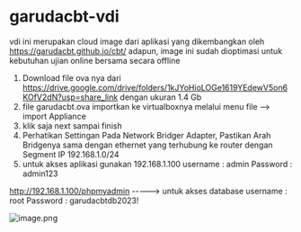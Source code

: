 # garudacbt-vdi

vdi ini merupakan cloud image dari aplikasi yang dikembangkan oleh https://garudacbt.github.io/cbt/
adapun, image ini sudah dioptimasi untuk kebutuhan ujian online bersama secara offline

1. Download file ova nya dari https://drive.google.com/drive/folders/1kJYoHioLOGe1619YEdewV5on6KOfV2dN?usp=share_link   dengan ukuran 1.4 Gb 
2. file garudacbt.ova importkan ke virtualboxnya melalui menu file --> import Appliance
3. klik saja next sampai finish
4. Perhatikan Settingan Pada Network Bridger Adapter, Pastikan Arah Bridgenya sama dengan ethernet yang terhubung ke router
   dengan Segment IP 192.168.1.0/24
5. untuk akses aplikasi gunakan 192.168.1.100    username : admin
                                                 Password : admin123

http://192.168.1.100/phpmyadmin            -----> untuk akses database
                                                username : root
                                                Password : garudacbtdb2023!
                                                
 
![image.png]( https://cloud.origrata.com/index.php/apps/files_sharing/publicpreview/7DREcKCFCG3BrDk?x=1366&y=307&a=true&file=garudacbt.jpg )
